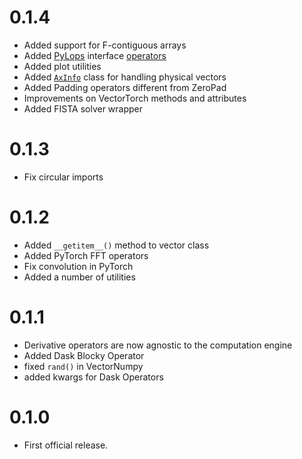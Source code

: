 # 0.1.4
* Added support for F-contiguous arrays
* Added [PyLops](https://pylops.readthedocs.io/en/stable/) interface [operators](ea8505947c926e376a6def40b1fccfbadf3940d2)
* Added plot utilities
* Added [`AxInfo`](tutorials/ax_info.py) class for handling physical vectors
* Added Padding operators different from ZeroPad
* Improvements on VectorTorch methods and attributes
* Added FISTA solver wrapper

# 0.1.3
* Fix circular imports

# 0.1.2
* Added `__getitem__()` method to vector class
* Added PyTorch FFT operators
* Fix convolution in PyTorch
* Added a number of utilities

# 0.1.1
* Derivative operators are now agnostic to the computation engine
* Added Dask Blocky Operator
* fixed `rand()` in VectorNumpy
* added kwargs for Dask Operators
 
# 0.1.0
* First official release.
